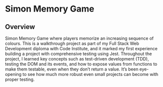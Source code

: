 # Simon Memory Game

## Overview

Simon Memory Game where players memorize an increasing sequence of colours. 
This is a walkthrough project as part of my Full Stack Web Development diploma with Code Institute, and it marked my first experience building a project with comprehensive testing using Jest.
Throughout the project, I learned key concepts such as test-driven development (TDD), testing the DOM and its events, and how to expose values from functions to make them testable, even when they don’t return a value.
It’s been eye-opening to see how much more robust even small projects can become with proper testing. 
